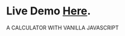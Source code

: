 # Live Demo [Here](https://abderrahim-kharit.github.io/javascript_calculator/).
A CALCULATOR WITH VANILLA JAVASCRIPT
